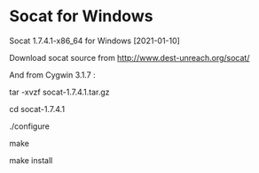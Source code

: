 # Socat for Windows
Socat 1.7.4.1-x86_64 for Windows
[2021-01-10]


Download socat source from http://www.dest-unreach.org/socat/

And from Cygwin 3.1.7 : 

tar -xvzf socat-1.7.4.1.tar.gz

cd socat-1.7.4.1

./configure

make

make install
